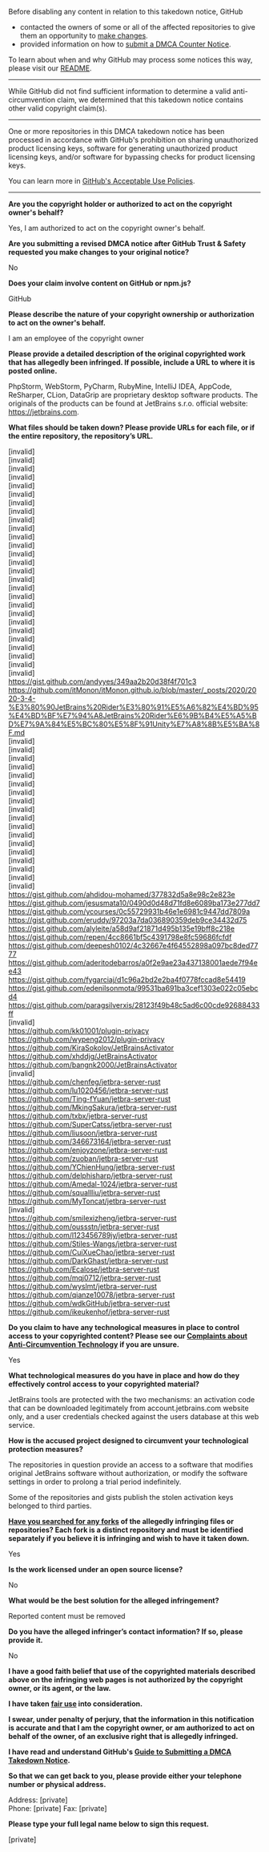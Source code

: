 Before disabling any content in relation to this takedown notice, GitHub
- contacted the owners of some or all of the affected repositories to give them an opportunity to [make changes](https://docs.github.com/en/github/site-policy/dmca-takedown-policy#a-how-does-this-actually-work).
- provided information on how to [submit a DMCA Counter Notice](https://docs.github.com/en/articles/guide-to-submitting-a-dmca-counter-notice).

To learn about when and why GitHub may process some notices this way, please visit our [README](https://github.com/github/dmca/blob/master/README.md#anatomy-of-a-takedown-notice).

---

While GitHub did not find sufficient information to determine a valid anti-circumvention claim, we determined that this takedown notice contains other valid copyright claim(s).

---

One or more repositories in this DMCA takedown notice has been processed in accordance with GitHub's prohibition on sharing unauthorized product licensing keys, software for generating unauthorized product licensing keys, and/or software for bypassing checks for product licensing keys.

You can learn more in [GitHub's Acceptable Use Policies](https://docs.github.com/en/github/site-policy/github-acceptable-use-policies).

---

**Are you the copyright holder or authorized to act on the copyright owner's behalf?**

Yes, I am authorized to act on the copyright owner's behalf.

**Are you submitting a revised DMCA notice after GitHub Trust & Safety requested you make changes to your original notice?**

No

**Does your claim involve content on GitHub or npm.js?**

GitHub

**Please describe the nature of your copyright ownership or authorization to act on the owner's behalf.**

I am an employee of the copyright owner

**Please provide a detailed description of the original copyrighted work that has allegedly been infringed. If possible, include a URL to where it is posted online.**

PhpStorm, WebStorm, PyCharm, RubyMine, IntelliJ IDEA, AppCode, ReSharper, CLion, DataGrip are proprietary desktop software products. The originals of the products can be found at JetBrains s.r.o. official website: https://jetbrains.com.

**What files should be taken down? Please provide URLs for each file, or if the entire repository, the repository’s URL.**

[invalid]  
[invalid]  
[invalid]  
[invalid]  
[invalid]  
[invalid]  
[invalid]  
[invalid]  
[invalid]  
[invalid]  
[invalid]  
[invalid]  
[invalid]  
[invalid]  
[invalid]  
[invalid]  
[invalid]  
[invalid]  
[invalid]  
[invalid]  
[invalid]  
[invalid]  
[invalid]  
[invalid]  
[invalid]  
[invalid]  
[invalid]  
https://gist.github.com/andyyes/349aa2b20d38f4f701c3  
https://github.com/itMonon/itMonon.github.io/blob/master/_posts/2020/2020-3-4-%E3%80%90JetBrains%20Rider%E3%80%91%E5%A6%82%E4%BD%95%E4%BD%BF%E7%94%A8JetBrains%20Rider%E6%9B%B4%E5%A5%BD%E7%9A%84%E5%BC%80%E5%8F%91Unity%E7%A8%8B%E5%BA%8F.md  
[invalid]  
[invalid]  
[invalid]  
[invalid]  
[invalid]  
[invalid]  
[invalid]  
[invalid]  
[invalid]  
[invalid]  
[invalid]  
[invalid]  
[invalid]  
[invalid]   
[invalid]  
[invalid]  
[invalid]  
[invalid]  
https://gist.github.com/ahdidou-mohamed/377832d5a8e98c2e823e  
https://gist.github.com/jesusmata10/0490d0d48d71fd8e6089ba173e277dd7  
https://gist.github.com/ycourses/0c55729931b46e1e6981c9447dd7809a  
https://gist.github.com/eruddy/97203a7da036890359deb9ce34432d75  
https://gist.github.com/alyleite/a58d9af21871d495b135e19bff8c218e  
https://gist.github.com/repen/4cc8661bf5c4391798e8fc59686fcfdf  
https://gist.github.com/deepesh0102/4c32667e4f64552898a097bc8ded7777  
https://gist.github.com/aderitodebarros/a0f2e9ae23a437138001aede7f94ee43  
https://gist.github.com/fygarciaj/d1c96a2bd2e2ba4f0778fccad8e54419  
https://gist.github.com/edenilsonmota/99531ba691ba3cef1303e022c05ebcd4  
https://gist.github.com/paragsilverxis/28123f49b48c5ad6c00cde92688433ff  
[invalid]  
https://github.com/kk01001/plugin-privacy  
https://github.com/wypeng2012/plugin-privacy  
https://github.com/KiraSokolov/JetBrainsActivator  
https://github.com/xhddjg/JetBrainsActivator  
https://github.com/bangnk2000/JetBrainsActivator  
[invalid]  
https://github.com/chenfeg/jetbra-server-rust  
https://github.com/lu1020456/jetbra-server-rust  
https://github.com/Ting-fYuan/jetbra-server-rust  
https://github.com/MkingSakura/jetbra-server-rust  
https://github.com/txbx/jetbra-server-rust  
https://github.com/SuperCatss/jetbra-server-rust  
https://github.com/liusoon/jetbra-server-rust  
https://github.com/346673164/jetbra-server-rust  
https://github.com/enjoyzone/jetbra-server-rust  
https://github.com/zuoban/jetbra-server-rust  
https://github.com/YChienHung/jetbra-server-rust  
https://github.com/delphisharp/jetbra-server-rust  
https://github.com/Amedal-1024/jetbra-server-rust  
https://github.com/squallliu/jetbra-server-rust  
https://github.com/MyToncat/jetbra-server-rust  
[invalid]  
https://github.com/smilexizheng/jetbra-server-rust  
https://github.com/oussstn/jetbra-server-rust  
https://github.com/l123456789jy/jetbra-server-rust  
https://github.com/Stiles-Wangs/jetbra-server-rust  
https://github.com/CuiXueChao/jetbra-server-rust  
https://github.com/DarkGhast/jetbra-server-rust  
https://github.com/Ecalose/jetbra-server-rust  
https://github.com/mqj0712/jetbra-server-rust  
https://github.com/wyslmt/jetbra-server-rust  
https://github.com/qianze10078/jetbra-server-rust  
https://github.com/wdkGitHub/jetbra-server-rust  
https://github.com/ikeukenhof/jetbra-server-rust  

**Do you claim to have any technological measures in place to control access to your copyrighted content? Please see our <a href="https://docs.github.com/articles/guide-to-submitting-a-dmca-takedown-notice#complaints-about-anti-circumvention-technology">Complaints about Anti-Circumvention Technology</a> if you are unsure.**

Yes

**What technological measures do you have in place and how do they effectively control access to your copyrighted material?**

JetBrains tools are protected with the two mechanisms: an activation code that can be downloaded legitimately from account.jetbrains.com website only, and a user credentials checked against the users database at this web service.

**How is the accused project designed to circumvent your technological protection measures?**

The repositories in question provide an access to a software that modifies original JetBrains software without authorization, or modify the software settings in order to prolong a trial period indefinitely.

Some of the repositories and gists publish the stolen activation keys belonged to third parties.

**<a href="https://docs.github.com/articles/dmca-takedown-policy#b-what-about-forks-or-whats-a-fork">Have you searched for any forks</a> of the allegedly infringing files or repositories? Each fork is a distinct repository and must be identified separately if you believe it is infringing and wish to have it taken down.**

Yes

**Is the work licensed under an open source license?**

No

**What would be the best solution for the alleged infringement?**

Reported content must be removed

**Do you have the alleged infringer’s contact information? If so, please provide it.**

No

**I have a good faith belief that use of the copyrighted materials described above on the infringing web pages is not authorized by the copyright owner, or its agent, or the law.**

**I have taken <a href="https://www.lumendatabase.org/topics/22">fair use</a> into consideration.**

**I swear, under penalty of perjury, that the information in this notification is accurate and that I am the copyright owner, or am authorized to act on behalf of the owner, of an exclusive right that is allegedly infringed.**

**I have read and understand GitHub's <a href="https://docs.github.com/articles/guide-to-submitting-a-dmca-takedown-notice/">Guide to Submitting a DMCA Takedown Notice</a>.**

**So that we can get back to you, please provide either your telephone number or physical address.**

Address: [private]  
Phone: [private]   Fax: [private]  

**Please type your full legal name below to sign this request.**

[private]  
